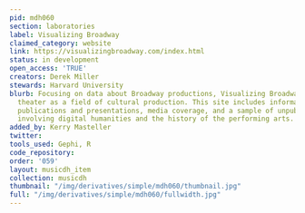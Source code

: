 ```yaml
---
pid: mdh060
section: laboratories
label: Visualizing Broadway
claimed_category: website
link: https://visualizingbroadway.com/index.html
status: in development
open_access: 'TRUE'
creators: Derek Miller
stewards: Harvard University
blurb: Focusing on data about Broadway productions, Visualizing Broadway investigates
  theater as a field of cultural production. This site includes information about
  publications and presentations, media coverage, and a sample of unpublished work
  involving digital humanities and the history of the performing arts.
added_by: Kerry Masteller
twitter:
tools_used: Gephi, R
code_repository:
order: '059'
layout: musicdh_item
collection: musicdh
thumbnail: "/img/derivatives/simple/mdh060/thumbnail.jpg"
full: "/img/derivatives/simple/mdh060/fullwidth.jpg"
---
```

